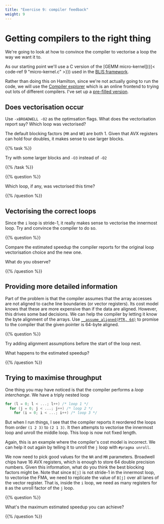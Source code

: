 ```yaml
---
title: "Exercise 9: compiler feedback"
weight: 9
---
```


# Getting compilers to the right thing

We're going to look at how to convince the compiler to
vectorise a loop the way we want it to.

As our starting point we'll use a C version of the [GEMM
micro-kernel]({{< code-ref 9 "micro-kernel.c" >}}) used in the [BLIS
framework](https://github.com/flame/blis/).

Rather than doing this on Hamilton, since we're not actually going to
run the code, we will use the [Compiler
explorer](https://gcc.godbolt.org) which is an online frontend to
trying out lots of different compilers. I've set up a [pre-filled
version](https://gcc.godbolt.org/z/aTnfZE).

## Does vectorisation occur

Use `-xBROADWELL -O2` as the optimsation flags. What does the
vectorisation report say? Which loop was vectorised?

The default blocking factors (`MR` and `NR`) are both 1. Given that
AVX registers can hold four doubles, it makes sense to use larger
blocks.

{{% task %}}

Try with some larger blocks and `-O3` instead of `-O2`

{{% /task %}}

{{% question %}}

Which loop, if any, was vectorised this time?

{{% /question %}}

## Vectorising the correct loops

Since the `i` loop is stride-1, it really makes sense to vectorise the
innermost loop. Try and convince the compiler to do so.

{{% question %}}

Compare the estimated speedup the compiler reports for the original
loop vectorisation choice and the new one.

What do you observe?

{{% /question %}}

## Providing more detailed information

Part of the problem is that the compiler assumes that the array
accesses are not aligned to cache line boundaries (or vector
registers). Its cost model knows that these are more expensive than if
the data are aligned. However, this drives some bad decisions. We can
help the compiler by letting it know the byte alignment of the arrays.
Use [`__assume_aligned(PTR,
64)`](https://software.intel.com/en-us/articles/data-alignment-to-assist-vectorization)
to promise to the compiler that the given pointer is 64-byte aligned.

{{% question %}}

Try adding alignment assumptions before the start of the loop nest.

What happens to the estimated speedup?

{{% /question %}}

## Trying to maximise throughput

One thing you may have noticed is that the compiler performs a _loop
interchange_. We have a triply nested loop

```c
for (l = 0; l < ...; l++) /* loop 1 */
  for (j = 0; j < ...; j++) /* loop 2 */
    for (i = 0; i < ...; i++) /* loop 3 */
```

But when I run things, I see that the compiler reports it reordered
the loops from order `(1 2 3)` to `(2 1 3)`. It then attempts to
vectorise the innermost loop and unroll the middle loop. This loop is
now not fixed length.

Again, this is an example where the compiler's cost model is
incorrect. We can help it out again by telling it to unroll the `j`
loop with `#pragma unroll`.

We now need to pick good values for the `NR` and `MR` parameters.
Broadwell chips have 16 AVX registers, which is enough to store 64
double precision numbers. Given this information, what do you think
the best blocking factors might be. Note that since `B[j]` is not
stride-1 in the innermost loop, to vectorise the FMA, we need to
replicate the value of `B[j]` over all lanes of the vector register.
That is, inside the `i` loop, we need as many registers for `B` as the
unroll factor of the `j` loop.

{{% question %}}

What's the maximum estimated speedup you can achieve?

{{% /question %}}
